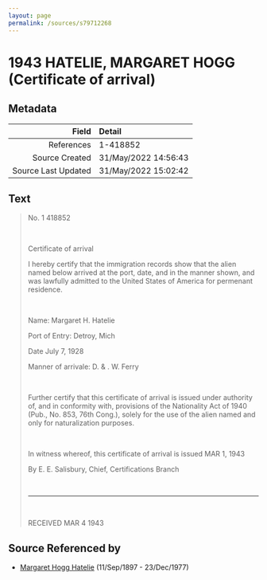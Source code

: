 ```yaml
---
layout: page
permalink: /sources/s79712268
---
```


# 1943 HATELIE, MARGARET HOGG (Certificate of arrival)

## Metadata

Field | Detail
---:|:---
References | 1-418852
Source Created | 31/May/2022 14:56:43
Source Last Updated | 31/May/2022 15:02:42

## Text

> No. 1 418852
>
> <br/>
>
> Certificate of arrival
>
> I hereby certify that the immigration records show that the alien named below arrived at the port, date, and in the manner shown, and was lawfully admitted to the United States of America for permenant residence.
>
> <br/>
>
> Name: Margaret H. Hatelie
>
> Port of Entry: Detroy, Mich
>
> Date July 7, 1928
>
> Manner of arrivale: D. & . W. Ferry
>
> <br/>
>
> Further certify that this certificate of arrival is issued under authority of, and in conformity with, provisions of the Nationality Act of 1940 (Pub., No. 853, 76th Cong.), solely for the use of the alien named and only for naturalization purposes.
>
> <br/>
>
> In witness whereof, this certificate of arrival is issued MAR 1, 1943
>
> By E. E. Salisbury, Chief, Certifications Branch
>
> <br/>
>
> ---
>
> <br/>
>
> RECEIVED MAR 4 1943
>

## Source Referenced by

* [Margaret Hogg Hatelie](../people/@43723296@-margaret-hogg-hatelie-b1897-9-11-d1977-12-23.md) (11/Sep/1897 - 23/Dec/1977)
